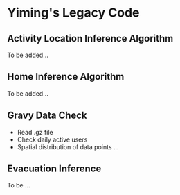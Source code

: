 # Yiming's Legacy Code
## Activity Location Inference Algorithm
To be added...

## Home Inference Algorithm
To be added...

## Gravy Data Check
- Read .gz file
- Check daily active users
- Spatial distribution of data points
...

## Evacuation Inference
To be ...
